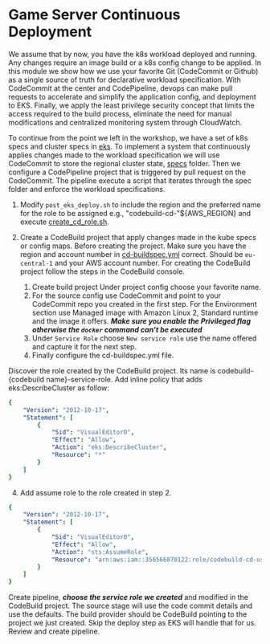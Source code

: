 # Game Server Continuous Deployment 

We assume that by now, you have the k8s workload deployed and running. Any changes require an image build or a k8s config change to be applied. In this module we show how we use your favorite Git (CodeCommit or Github) as a single source of truth for declarative workload specification. With CodeCommit at the center and CodePipeline, devops can make pull requests to accelerate and simplify the application config, and deployment to EKS. Finally, we apply the least privilege security concept that limits the access required to the build process, eliminate the need for manual modifications and centralized monitoring system through CloudWatch.


To continue from the point we left in the workshop, we have a set of k8s specs and cluster specs in [eks](/workshop/eks/). To implement a system that continuously applies changes made to the workload specification we will use CodeCommit to store the regional cluster state, [specs](/workshop/eks/specs) folder. Then we configure a CodePipeline project that is triggered by pull request on the CodeCommit. The pipeline execute a script that iterates through the spec folder and enforce the workload specifications.

1. Modify `post_eks_deploy.sh` to include the region and the preferred name for the role to be assigned e.g., "codebuild-cd-"${AWS_REGION} and execute [create_cd_role.sh](/bin/create_cd_role.sh). 

2. Create a CodeBuild project that apply changes made in the kube specs or config maps. Before creating the project. Make sure you have the region and account number in [cd-buildspec.yml](cd-buildspec.yml) correct. Should be `eu-central-1` and your AWS account number.
For creating the CodeBuild project follow the steps in the CodeBuild console.
	1. Create build project Under project config choose your favorite name. 
	2. For the source config use CodeCommit and point to your CodeCommit repo you created in the first step. For the Environment section use Managed image with Amazon Linux 2, Standard runtime and the image it offers. ***Make sure you enable the Privileged flag otherwise the `docker` command can’t be executed*** 
	3. Under `Service Role` choose `New service role` use the name offered and capture it for the next step.
    4. Finally configure the cd-buildspec.yml file.

Discover the role created by the CodeBuild project. Its name is codebuild-{codebuild name}-service-role. Add inline policy that adds eks:DescribeCluster as follow:
```yaml
{
    "Version": "2012-10-17",
    "Statement": [
        {
            "Sid": "VisualEditor0",
            "Effect": "Allow",
            "Action": "eks:DescribeCluster",
            "Resource": "*"
        }
    ]
}
```
4. Add assume role to the role created in step 2. 
```yaml
{
    "Version": "2012-10-17",
    "Statement": [
        {
            "Sid": "VisualEditor0",
            "Effect": "Allow",
            "Action": "sts:AssumeRole",
            "Resource": "arn:aws:iam::356566070122:role/codebuild-cd-us-west-2"
        }
    ]
}
```
Create pipeline, ***choose the service role we created*** and modified in the CodeBuild project. 
The source stage will use the code commit details and use the defaults. The build provider should be CodeBuild pointing to the project we just created. Skip the deploy step as EKS will handle that for us. Review and create pipeline. 
